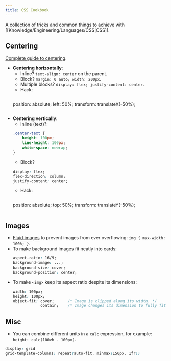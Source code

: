 ```yaml
---
title: CSS Cookbook
---
```


A collection of tricks and common things to achieve with [[Knowledge/Engineering/Languages/CSS|CSS]].

## Centering
[Complete guide to centering](https://css-tricks.com/centering-css-complete-guide/).
- **Centering horizontally**:
    - Inline? `text-align: center` on the parent.
    - Block? `margin: 0 auto; width: 200px`.
    - Multiple blocks? `display: flex; justify-content: center`.
    - Hack: 
        ```css
    position: absolute;
    left: 50%;
    transform: translateX(-50%);
    ```
- **Centering vertically**:
    - Inline (text)?: 
    ```css
    .center-text {
        height: 100px;
        line-height: 100px;
        white-space: nowrap;
    }
    ```
    - Block?
    ```css
    display: flex;
    flex-direction: column;
    justify-content: center;
    ```
    - Hack: 
        ```css
    position: absolute;
    top: 50%;
    transform: translateY(-50%);
    ```

## Images
- [Fluid images](https://unstoppablerobotninja.com/entry/fluid-images/) to prevent images from ever overflowing: `img { max-width: 100%; }`. 
- To make background images fit neatly into cards:
    ```css
    aspect-ratio: 16/9;
    background-image: ...;
    background-size: cover;
    background-position: center;
    ```
- To make `<img>` keep its aspect ratio despite its dimensions:
    ```css
    width: 100px;
    height: 100px;
    object-fit: cover;      /* Image is clipped along its width. */
                contain;    /* Image changes its dimension to fully fit inside the dimensions. */
    ```

## Misc
- You can combine different units in a `calc` expression, for example: `height: calc(100vh - 100px)`.
```css
display: grid
grid-template-columns: repeat(auto-fit, minmax(150px, 1fr))
```
